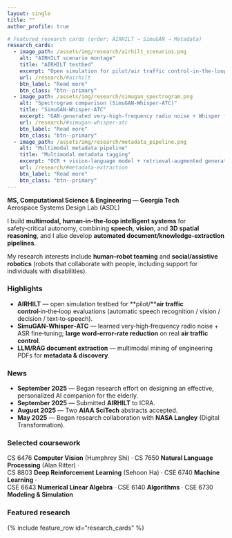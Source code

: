 ```yaml
---
layout: single
title: ""
author_profile: true

# Featured research cards (order: AIRHILT → SimuGAN → Metadata)
research_cards:
  - image_path: /assets/img/research/airhilt_scenarios.png
    alt: "AIRHILT scenario montage"
    title: "AIRHILT testbed"
    excerpt: "Open simulation for pilot/air traffic control-in-the-loop evaluation."
    url: /research/#airhilt
    btn_label: "Read more"
    btn_class: "btn--primary"
  - image_path: /assets/img/research/simugan_spectrogram.png
    alt: "Spectrogram comparison (SimuGAN‑Whisper‑ATC)"
    title: "SimuGAN‑Whisper‑ATC"
    excerpt: "GAN‑generated very‑high‑frequency radio noise + Whisper fine‑tuning cut word‑error‑rate on real air traffic control."
    url: /research/#simugan-whisper-atc
    btn_label: "Read more"
    btn_class: "btn--primary"
  - image_path: /assets/img/research/metadata_pipeline.png
    alt: "Multimodal metadata pipeline"
    title: "Multimodal metadata tagging"
    excerpt: "OCR + vision‑language model + retrieval‑augmented generation to structure engineering knowledge."
    url: /research/#metadata-extraction
    btn_label: "Read more"
    btn_class: "btn--primary"
---
```


**MS, Computational Science & Engineering — Georgia Tech**  
Aerospace Systems Design Lab (ASDL)

I build **multimodal, human‑in‑the‑loop intelligent systems** for safety‑critical autonomy, combining **speech**, **vision**, and **3D spatial reasoning**, and I also develop **automated document/knowledge‑extraction pipelines**.

My research interests include **human–robot teaming** and **social/assistive robotics** (robots that collaborate with people, including support for individuals with disabilities).

### Highlights
- **AIRHILT** — open simulation testbed for **pilot/****air traffic control**‑in‑the‑loop evaluations (automatic speech recognition / vision / decision / text‑to‑speech).
- **SimuGAN‑Whisper‑ATC** — learned very‑high‑frequency radio noise + ASR fine‑tuning; **large word‑error‑rate reduction** on real **air traffic control**.
- **LLM/RAG document extraction** — multimodal mining of engineering PDFs for **metadata & discovery**.

### News
- **September 2025** — Began research effort on designing an effective, personalized AI companion for the elderly.
- **September 2025** — Submitted **AIRHILT** to ICRA.
- **August 2025** — Two **AIAA SciTech** abstracts accepted.
- **May 2025** — Began research collaboration with **NASA Langley** (Digital Transformation).

### Selected coursework
CS 6476 **Computer Vision** (Humphrey Shi) · CS 7650 **Natural Language Processing** (Alan Ritter) ·  
CS 8803 **Deep Reinforcement Learning** (Sehoon Ha) · CSE 6740 **Machine Learning** ·  
CSE 6643 **Numerical Linear Algebra** · CSE 6140 **Algorithms** · CSE 6730 **Modeling & Simulation**

### Featured research
{% include feature_row id="research_cards" %}  <!-- default = responsive grid; 3-up on desktop -->
